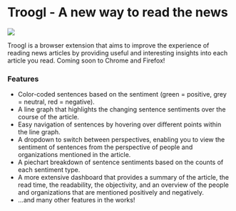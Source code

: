 # Troogl - A new way to read the news

![](extension/images/plugin-demo.gif)

Troogl is a browser extension that aims to improve the experience of reading news articles by providing useful and interesting insights into each article you read. Coming soon to Chrome and Firefox!

### Features

- Color-coded sentences based on the sentiment (green = positive, grey = neutral, red = negative).
- A line graph that highlights the changing sentence sentiments over the course of the article.
- Easy navigation of sentences by hovering over different points within the line graph.
- A dropdown to switch between perspectives, enabling you to view the sentiment of sentences from the perspective of people and organizations mentioned in the article.
- A piechart breakdown of sentence sentiments based on the counts of each sentiment type.
- A more extensive dashboard that provides a summary of the article, the read time, the readability, the objectivity, and an overview of the people and organizations that are mentioned positively and negatively.
- ...and many other features in the works!
